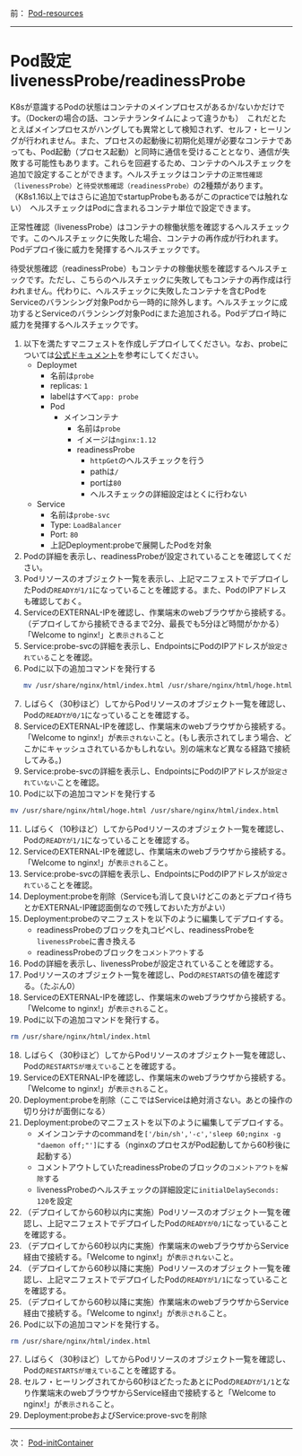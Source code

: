 前： [Pod-resources](Pod-resources.md)  


---

# Pod設定 livenessProbe/readinessProbe
K8sが意識するPodの状態はコンテナのメインプロセスがあるか/ないかだけです。（Dockerの場合の話、コンテナランタイムによって違うかも）　これだとたとえばメインプロセスがハングしても異常として検知されず、セルフ・ヒーリングが行われません。また、プロセスの起動後に初期化処理が必要なコンテナであっても、Pod起動（プロセス起動）と同時に通信を受けることとなり、通信が失敗する可能性もあります。これらを回避するため、コンテナのヘルスチェックを追加で設定することができます。ヘルスチェックはコンテナの``正常性確認（livenessProbe）``と``待受状態確認（readinessProbe）``の2種類があります。（K8s1.16以上ではさらに追加でstartupProbeもあるがこのpracticeでは触れない）　ヘルスチェックはPodに含まれるコンテナ単位で設定できます。

正常性確認（livenessProbe）はコンテナの稼働状態を確認するヘルスチェックです。このヘルスチェックに失敗した場合、コンテナの再作成が行われます。Podデプロイ後に威力を発揮するヘルスチェックです。  

待受状態確認（readinessProbe）もコンテナの稼働状態を確認するヘルスチェックです。ただし、こちらのヘルスチェックに失敗してもコンテナの再作成は行われません。代わりに、ヘルスチェックに失敗したコンテナを含むPodをServiceのバランシング対象Podから一時的に除外します。ヘルスチェックに成功するとServiceのバランシング対象Podにまた追加される。Podデプロイ時に威力を発揮するヘルスチェックです。

1. 以下を満たすマニフェストを作成しデプロイしてください。なお、probeについては[公式ドキュメント](https://kubernetes.io/docs/tasks/configure-pod-container/configure-liveness-readiness-startup-probes/)を参考にしてください。
   - Deploymet
     - 名前は``probe``
     - replicas: ``1``
     - labelはすべて``app: probe``
     - Pod
       - メインコンテナ
         - 名前は``probe``
         - イメージは``nginx:1.12``
         - readinessProbe
           - ``httpGet``のヘルスチェックを行う
           - pathは``/``
           - portは``80``
           - ヘルスチェックの詳細設定はとくに行わない
   - Service
     - 名前は``probe-svc``
     - Type: ``LoadBalancer``
     - Port: ``80``
     - 上記Deployment:probeで展開したPodを対象
2. Podの詳細を表示し、readinessProbeが設定されていることを確認してください。
3. Podリソースのオブジェクト一覧を表示し、上記マニフェストでデプロイしたPodの``READYが1/1``になっていることを確認する。また、PodのIPアドレスも確認しておく。
4. ServiceのEXTERNAL-IPを確認し、作業端末のwebブラウザから接続する。（デプロイしてから接続できるまで2分、最長でも5分ほど時間がかかる）　「Welcome to nginx!」と``表示される``こと
5. Service:probe-svcの詳細を表示し、EndpointsにPodのIPアドレスが``設定されている``ことを確認。
6. Podに以下の追加コマンドを発行する
   ``` sh
   mv /usr/share/nginx/html/index.html /usr/share/nginx/html/hoge.html
   ```
7. しばらく（30秒ほど）してからPodリソースのオブジェクト一覧を確認し、Podの``READYが0/1``になっていることを確認する。
8. ServiceのEXTERNAL-IPを確認し、作業端末のwebブラウザから接続する。「Welcome to nginx!」が``表示されない``こと。(もし表示されてしまう場合、どこかにキャッシュされているかもしれない。別の端末など異なる経路で接続してみる。)
9.  Service:probe-svcの詳細を表示し、EndpointsにPodのIPアドレスが``設定されていない``ことを確認。
10. Podに以下の追加コマンドを発行する
   ``` sh
   mv /usr/share/nginx/html/hoge.html /usr/share/nginx/html/index.html
   ```
11. しばらく（10秒ほど）してからPodリソースのオブジェクト一覧を確認し、Podの``READYが1/1``になっていることを確認する。
12. ServiceのEXTERNAL-IPを確認し、作業端末のwebブラウザから接続する。「Welcome to nginx!」が``表示される``こと。
13. Service:probe-svcの詳細を表示し、EndpointsにPodのIPアドレスが``設定されている``ことを確認。
14. Deployment:probeを削除（Serviceも消して良いけどこのあとデプロイ待ちとかEXTERNAL-IP確認面倒なので残しておいた方がよい）
15. Deployment:probeのマニフェストを以下のように編集してデプロイする。
    - readinessProbeのブロックを丸コピペし、readinessProbeを``livenessProbe``に書き換える
    - readinessProbeのブロックを``コメントアウト``する
16. Podの詳細を表示し、livenessProbeが設定されていることを確認する。
17. Podリソースのオブジェクト一覧を確認し、Podの``RESTARTS``の値を確認する。（たぶん0）
18. ServiceのEXTERNAL-IPを確認し、作業端末のwebブラウザから接続する。「Welcome to nginx!」が``表示される``こと。
19. Podに以下の追加コマンドを発行する。
   ``` sh
   rm /usr/share/nginx/html/index.html
   ```
18. しばらく（30秒ほど）してからPodリソースのオブジェクト一覧を確認し、Podの``RESTARTSが増えている``ことを確認する。
19. ServiceのEXTERNAL-IPを確認し、作業端末のwebブラウザから接続する。「Welcome to nginx!」が``表示される``こと。
20. Deployment:probeを削除（ここではServiceは絶対消さない。あとの操作の切り分けが面倒になる）
21. Deployment:probeのマニフェストを以下のように編集してデプロイする。
    - メインコンテナのcommandを``['/bin/sh','-c','sleep 60;nginx -g "daemon off;"']``にする（nginxのプロセスがPod起動してから60秒後に起動する）
    - コメントアウトしていたreadinessProbeのブロックの``コメントアウトを解除``する
    - livenessProbeのヘルスチェックの詳細設定に``initialDelaySeconds: 120``を設定
22. （デプロイしてから60秒以内に実施）Podリソースのオブジェクト一覧を確認し、上記マニフェストでデプロイしたPodの``READYが0/1``になっていることを確認する。
23. （デプロイしてから60秒以内に実施）作業端末のwebブラウザからService経由で接続する。「Welcome to nginx!」が``表示されない``こと。
24. （デプロイしてから60秒以降に実施）Podリソースのオブジェクト一覧を確認し、上記マニフェストでデプロイしたPodの``READYが1/1``になっていることを確認する。
25. （デプロイしてから60秒以降に実施）作業端末のwebブラウザからService経由で接続する。「Welcome to nginx!」が``表示される``こと。
26. Podに以下の追加コマンドを発行する。
   ``` sh
   rm /usr/share/nginx/html/index.html
   ```
27. しばらく（30秒ほど）してからPodリソースのオブジェクト一覧を確認し、Podの``RESTARTSが増えている``ことを確認する。
28. セルフ・ヒーリングされてから60秒ほどたったあとにPodの``READYが1/1``となり作業端末のwebブラウザからService経由で接続すると「Welcome to nginx!」が``表示される``こと。
29. Deployment:probeおよびService:prove-svcを削除

---

次： [Pod-initContainer](Pod-initContainer.md)  
